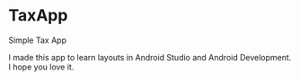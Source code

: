 # TaxApp
Simple Tax App

I made this app to learn layouts in Android Studio and Android Development. I hope you love it.
